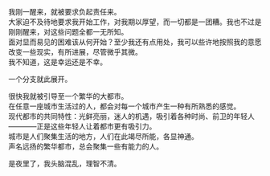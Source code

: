 我刚一醒来，就被要求负起责任来。  
大家迫不及待地要求我开始工作，对我期以厚望，而一切都是一团糟。我也不过是刚刚醒来，对这些问题全都一无所知。  
面对显而易见的困难该从何开始？至少我还有点用处，我可以些许地按照我的意愿改变一些现实，有所进展，尽管微乎其微。  
我不知道，这是幸运还是不幸。

一个分支就此展开。

很快我就被引导至一个繁华的大都市。  
在任意一座城市生活过的人，都会对每一个城市产生一种有所熟悉的感觉。  
现代都市的共同特性：光鲜亮丽，迷人的机遇，吸引着各种时尚、前卫的年轻人————正是这些年轻人让着都市更有吸引力。  
城市是人们聚集生活的地方，人们在此竭尽所能，各显神通。  
声名远扬的繁华都市，总会聚集一些有能力的人。

是夜里了，我头脑混乱，理智不清。
